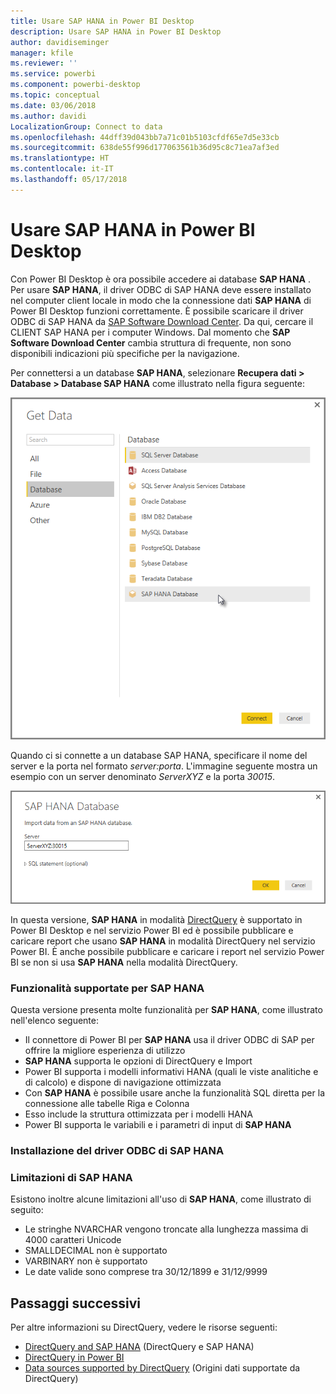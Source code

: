 ```yaml
---
title: Usare SAP HANA in Power BI Desktop
description: Usare SAP HANA in Power BI Desktop
author: davidiseminger
manager: kfile
ms.reviewer: ''
ms.service: powerbi
ms.component: powerbi-desktop
ms.topic: conceptual
ms.date: 03/06/2018
ms.author: davidi
LocalizationGroup: Connect to data
ms.openlocfilehash: 44dff39d043bb7a71c01b5103cfdf65e7d5e33cb
ms.sourcegitcommit: 638de55f996d177063561b36d95c8c71ea7af3ed
ms.translationtype: HT
ms.contentlocale: it-IT
ms.lasthandoff: 05/17/2018
---
```

# <a name="use-sap-hana-in-power-bi-desktop"></a>Usare SAP HANA in Power BI Desktop
Con Power BI Desktop è ora possibile accedere ai database **SAP HANA** . Per usare **SAP HANA**, il driver ODBC di SAP HANA deve essere installato nel computer client locale in modo che la connessione dati **SAP HANA** di Power BI Desktop funzioni correttamente. È possibile scaricare il driver ODBC di SAP HANA da [SAP Software Download Center](https://support.sap.com/swdc). Da qui, cercare il CLIENT SAP HANA per i computer Windows. Dal momento che **SAP Software Download Center** cambia struttura di frequente, non sono disponibili indicazioni più specifiche per la navigazione.

Per connettersi a un database **SAP HANA**, selezionare **Recupera dati > Database > Database SAP HANA** come illustrato nella figura seguente:

![](media/desktop-sap-hana/sap-hana-1.png)

Quando ci si connette a un database SAP HANA, specificare il nome del server e la porta nel formato *server:porta*. L'immagine seguente mostra un esempio con un server denominato *ServerXYZ* e la porta *30015*.

![](media/desktop-sap-hana/sap-hana-2.png)

In questa versione, **SAP HANA** in modalità [DirectQuery](desktop-directquery-sap-hana.md) è supportato in Power BI Desktop e nel servizio Power BI ed è possibile pubblicare e caricare report che usano **SAP HANA** in modalità DirectQuery nel servizio Power BI. È anche possibile pubblicare e caricare i report nel servizio Power BI se non si usa **SAP HANA** nella modalità DirectQuery.

### <a name="supported-features-for-sap-hana"></a>Funzionalità supportate per SAP HANA
Questa versione presenta molte funzionalità per **SAP HANA**, come illustrato nell'elenco seguente:

* Il connettore di Power BI per **SAP HANA** usa il driver ODBC di SAP per offrire la migliore esperienza di utilizzo
* **SAP HANA** supporta le opzioni di DirectQuery e Import
* Power BI supporta i modelli informativi HANA (quali le viste analitiche e di calcolo) e dispone di navigazione ottimizzata
* Con **SAP HANA** è possibile usare anche la funzionalità SQL diretta per la connessione alle tabelle Riga e Colonna
* Esso include la struttura ottimizzata per i modelli HANA
* Power BI supporta le variabili e i parametri di input di **SAP HANA**

### <a name="installing-the-sap-hana-odbc-driver"></a>Installazione del driver ODBC di SAP HANA
### <a name="limitations-of-sap-hana"></a>Limitazioni di SAP HANA
Esistono inoltre alcune limitazioni all'uso di **SAP HANA**, come illustrato di seguito:

* Le stringhe NVARCHAR vengono troncate alla lunghezza massima di 4000 caratteri Unicode
* SMALLDECIMAL non è supportato
* VARBINARY non è supportato
* Le date valide sono comprese tra 30/12/1899 e 31/12/9999


## <a name="next-steps"></a>Passaggi successivi
Per altre informazioni su DirectQuery, vedere le risorse seguenti:

* [DirectQuery and SAP HANA](desktop-directquery-sap-hana.md) (DirectQuery e SAP HANA)
* [DirectQuery in Power BI](desktop-directquery-about.md)
* [Data sources supported by DirectQuery](desktop-directquery-data-sources.md) (Origini dati supportate da DirectQuery)

